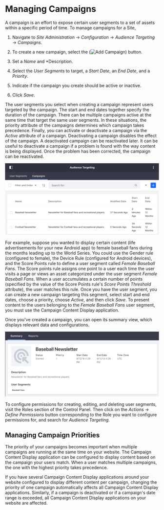 # Managing Campaigns [](id=managing-campaigns)

A campaign is an effort to expose certain user segments to a set of
assets within a specific period of time. To manage campaigns for a Site,

1.  Navigate to *Site Administration* &rarr; *Configuration* &rarr; *Audience
    Targeting* &rarr; *Campaigns*.

2.  To create a new campaign, select the (![Add Campaign](../../images-dxp/icon-add.png)) button.

3.  Set a *Name* and *Description.

4.  Select the *User Segments* to target, a *Start Date*, an *End Date*, and
    a *Priority*.

5.  Indicate if the campaign you create should be active or inactive.

6.  Click *Save*.

The user segments you select when creating a campaign represent users targeted
by the campaign. The start and end dates together specify the duration of the
campaign. There can be multiple campaigns active at the same time that target
the same user segments. In these situations, the priority attribute of the
campaigns determines which campaign takes precedence. Finally, you can activate
or deactivate a campaign via the *Active* attribute of a campaign. Deactivating
a campaign disables the effect of the campaign. A deactivated campaign can be
reactivated later. It can be useful to deactivate a campaign if a problem is
found with the way content is being displayed. Once the problem has been
corrected, the campaign can be reactivated.

![Figure 1: Navigate to Site Administration and click *Configuration* &rarr; *Audience Targeting* &rarr; *Campaigns* to manage campaigns for a Site.](../../images-dxp/audience-targeting-user-campaigns.png)

For example, suppose you wanted to display certain content (life advertisements
for your new Android app) to female baseball fans during the months leading up
to the World Series. You could use the Gender rule (configured to female), the
Device Rule (configured for Android devices), and the Score Points rule to
define a user segment called *Female Baseball Fans*. The Score points rule
assigns one point to a user each time the user visits a page or views an asset
categorized under the user segment *Female Baseball Fans*. When a user
accumulates a certain number of points (specified by the value of the Score
Points rule's *Score Points Threshold* attribute), the user matches this rule.
Once you have the user segment, you can create a new campaign targeting
this segment, select start and end dates, choose a priority, choose *Active*,
and then click *Save*. To present content to the users belonging to the *Female
Baseball Fans* user segment, you must use the Campaign Content Display
application.

Once you've created a campaign, you can open its summary view, which displays
relevant data and configurations.

![Figure 2: Select a pre-existing campaign to view its Summary page.](../../images-dxp/campaign-summary.png)

To configure permissions for creating, editing, and deleting user segments,
visit the Roles section of the Control Panel. Then click on the *Actions* &rarr;
*Define Permissions* button corresponding to the Role you want to configure
permissions for, and search for *Audience Targeting*.

## Managing Campaign Priorities [](id=managing-campaign-priorities)

The priority of your campaigns becomes important when multiple campaigns are
running at the same time on your website. The Campaign Content Display
application can be configured to display content based on the campaign your
users match. When a user matches multiple campaigns, the one with the highest
priority takes precedence. 
 
If you have several Campaign Content Display applications around your website
configured to display different content per campaign, changing the priority of
one campaign automatically affects all Campaign Content Display applications.
Similarly, if a campaign is deactivated or if a campaign's date range is
exceeded, all Campaign Content Display applications on your website are
affected.

